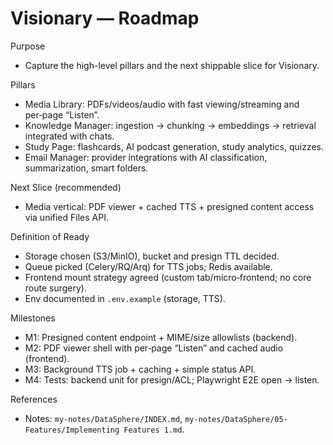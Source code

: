 # Visionary — Roadmap

Purpose
- Capture the high-level pillars and the next shippable slice for Visionary.

Pillars
- Media Library: PDFs/videos/audio with fast viewing/streaming and per‑page “Listen”.
- Knowledge Manager: ingestion → chunking → embeddings → retrieval integrated with chats.
- Study Page: flashcards, AI podcast generation, study analytics, quizzes.
- Email Manager: provider integrations with AI classification, summarization, smart folders.

Next Slice (recommended)
- Media vertical: PDF viewer + cached TTS + presigned content access via unified Files API.

Definition of Ready
- Storage chosen (S3/MinIO), bucket and presign TTL decided.
- Queue picked (Celery/RQ/Arq) for TTS jobs; Redis available.
- Frontend mount strategy agreed (custom tab/micro‑frontend; no core route surgery).
- Env documented in `.env.example` (storage, TTS).

Milestones
- M1: Presigned content endpoint + MIME/size allowlists (backend).
- M2: PDF viewer shell with per‑page “Listen” and cached audio (frontend).
- M3: Background TTS job + caching + simple status API.
- M4: Tests: backend unit for presign/ACL; Playwright E2E open → listen.

References
- Notes: `my-notes/DataSphere/INDEX.md`, `my-notes/DataSphere/05-Features/Implementing Features 1.md`.
